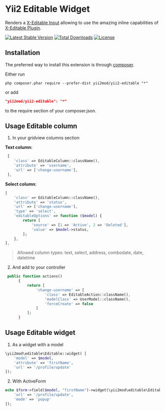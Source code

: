 Yii2 Editable Widget
=====================

Renders a [X-Editable Input](http://vitalets.github.io/x-editable/index.html) allowing to use the amazing inline capabilities of [X-Editable Plugin](http://vitalets.github.io/x-editable/index.html). 

[![Latest Stable Version](https://poser.pugx.org/yii2mod/yii2-editable/v/stable)](https://packagist.org/packages/yii2mod/yii2-editable) [![Total Downloads](https://poser.pugx.org/yii2mod/yii2-editable/downloads)](https://packagist.org/packages/yii2mod/yii2-editable) [![License](https://poser.pugx.org/yii2mod/yii2-editable/license)](https://packagist.org/packages/yii2mod/yii2-editable)

Installation
------------

The preferred way to install this extension is through [composer](http://getcomposer.org/download/).

Either run

```
php composer.phar require --prefer-dist yii2mod/yii2-editable "*"
```

or add

```json
"yii2mod/yii2-editable": "*"
```

to the require section of your composer.json.


Usage Editable column
---------------------------------------
1) In your gridview columns section

**Text column:**
```php
 [
    'class' => EditableColumn::className(),
    'attribute' => 'username',
    'url' => ['change-username'],
 ],
```
**Select column:**
```php
[
    'class' => EditableColumn::className(),
    'attribute' => 'status',
    'url' => ['change-username'],
    'type' => 'select',
    'editableOptions' => function ($model) {
        return [
            'source' => [1 => 'Active', 2 => 'Deleted'],
            'value' => $model->status,
        ];
    },
],
```
> Allowed column types: text, select, address, combodate, date, datetime

2) And add to your controller
```php
 public function actions()
      {
          return [
              'change-username' => [
                  'class' => EditableAction::className(),
                  'modelClass' => UserModel::className(),
                  'forceCreate' => false
              ]
          ];
      }
```
Usage Editable widget
---------------------------------

1) As a widget with a model

```php
\yii2mod\editable\Editable::widget( [
    'model' => $model,
    'attribute' => 'firstName',
    'url' => '/profile/update'
]);
```

2) With ActiveForm

```php
echo $form->field($model, "firstName")->widget(\yii2mod\editable\Editable::className(), [
    'url' => '/profile/update',
    'mode' => 'popup'
]);

```
